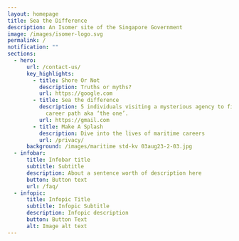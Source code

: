 ```yaml
---
layout: homepage
title: Sea the Difference
description: An Isomer site of the Singapore Government
image: /images/isomer-logo.svg
permalink: /
notification: ""
sections:
  - hero:
      url: /contact-us/
      key_highlights:
        - title: Shore Or Not
          description: Truths or myths?
          url: https://google.com
        - title: Sea the difference
          description: 5 individuals visiting a mysterious agency to find the perfect
            career path aka ‘the one’.
          url: https://gmail.com
        - title: Make A Splash
          description: Dive into the lives of maritime careers
          url: /privacy/
      background: /images/maritime std-kv 03aug23-2-03.jpg
  - infobar:
      title: Infobar title
      subtitle: Subtitle
      description: About a sentence worth of description here
      button: Button text
      url: /faq/
  - infopic:
      title: Infopic Title
      subtitle: Infopic Subtitle
      description: Infopic description
      button: Button Text
      alt: Image alt text
---
```

